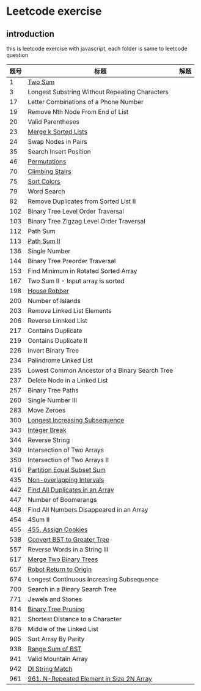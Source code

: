 # Leetcode exercise

## introduction
this is leetcode exercise with javascript, each folder is same to leetcode question

|题号|标题|解题|
|---|---|---|
|1|[Two Sum](https://leetcode.com/problems/two-sum/description/)|
|3|Longest Substring Without Repeating Characters|
|17|Letter Combinations of a Phone Number|
|19|Remove Nth Node From End of List|
|20|Valid Parentheses|
|23|[Merge k Sorted Lists](https://leetcode.com/problems/merge-k-sorted-lists/)|
|24|Swap Nodes in Pairs|
|35|Search Insert Position|
|46|[Permutations](https://leetcode.com/problems/permutations/description/)|
|70|[Climbing Stairs](https://leetcode.com/problems/climbing-stairs/)|
|75|[Sort Colors](https://leetcode.com/problems/sort-colors/description)|
|79|Word Search|
|82|Remove Duplicates from Sorted List II|
|102|Binary Tree Level Order Traversal|
|103|Binary Tree Zigzag Level Order Traversal|
|112|Path Sum|
|113|[Path Sum II](https://leetcode.com/problems/path-sum-ii/)|
|136|Single Number|
|144|Binary Tree Preorder Traversal|
|153|Find Minimum in Rotated Sorted Array|
|167|Two Sum II - Input array is sorted|
|198|[House Robber](https://leetcode.com/problems/house-robber/)|
|200|Number of Islands|
|203|Remove Linked List Elements|
|206|Reverse Linnked List|
|217|Contains Duplicate|
|219|Contains Duplicate II|
|226|Invert Binary Tree|
|234|Palindrome Linked List|
|235|Lowest Common Ancestor of a Binary Search Tree|
|237|Delete Node in a Linked List|
|257|Binary Tree Paths|
|260|Single Number III|
|283|Move Zeroes|
|300|[Longest Increasing Subsequence](https://leetcode.com/problems/longest-increasing-subsequence/submissions/)|
|343|[Integer Break](https://leetcode.com/problems/integer-break/)|
|344|Reverse String|
|349|Intersection of Two Arrays|
|350|Intersection of Two Arrays II|
|416|[Partition Equal Subset Sum](https://leetcode.com/problems/partition-equal-subset-sum/submissions/)|
|435|[ Non-overlapping Intervals](https://leetcode.com/problems/non-overlapping-intervals/submissions/)|
|442|[Find All Duplicates in an Array](https://leetcode.com/problems/find-all-duplicates-in-an-array/submissions/)|
|447|Number of Boomerangs|
|448|Find All Numbers Disappeared in an Array|
|454|4Sum II|
|455|[455. Assign Cookies](https://leetcode.com/problems/assign-cookies/)|
|538|[Convert BST to Greater Tree](https://leetcode.com/problems/convert-bst-to-greater-tree/)|
|557|Reverse Words in a String III|
|617|[Merge Two Binary Trees](https://leetcode.com/problems/merge-two-binary-trees/)|
|657|[Robot Return to Origin](https://leetcode.com/problems/robot-return-to-origin/)|
|674|Longest Continuous Increasing Subsequence|
|700|Search in a Binary Search Tree|
|771|Jewels and Stones|
|814|[Binary Tree Pruning](https://leetcode.com/problems/binary-tree-pruning/)|
|821|Shortest Distance to a Character|
|876|Middle of the Linked List|
|905|Sort Array By Parity|
|938|[Range Sum of BST](https://leetcode.com/problems/range-sum-of-bst/)|
|941|Valid Mountain Array|
|942|[DI String Match](https://leetcode.com/problems/di-string-match/submissions/)|
|961|[961. N-Repeated Element in Size 2N Array](https://leetcode.com/problems/n-repeated-element-in-size-2n-array/submissions/)|